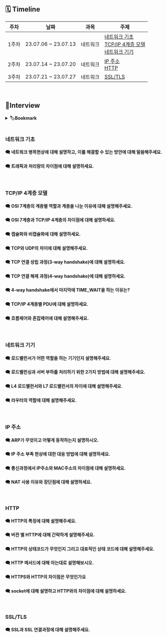## 🗓 Timeline
| 주차 | 날짜 | 과목 | 주제 |
|--|--|--|--|
| 1주차 | 23.07.06 ~ 23.07.13 | 네트워크 | [네트워크 기초](./1.%20네트워크의%20기초)<br>[TCP/IP 4계층 모델](./2.%20TCP_IP%204계층%20모델)<br>[네트워크 기기](./3.%20네트워크%20기기)|
| 2주차 | 23.07.14 ~ 23.07.20 | 네트워크 | [IP 주소](./4.%20IP%20주소)<br>[HTTP](./5.%20HTTP)|
| 3주차 | 23.07.21 ~ 23.07.27 | 네트워크 | [SSL/TLS](./5.%20HTTP)|
<br>
    
## 📝Interview


<details>
<summary><b>🏷Bookmark</b></summary>
<div markdown="1">

- [네트워크 기초](#네트워크-기초)
- [TCP/IP 4계층 모델](#tcpip-4계층-모델)
- [네트워크 기기](#네트워크-기기)
- [IP 주소](#ip-주소)
- [HTTP](#http)
- [SSL/TLS](#ssltls)

</div>
</details>


<br>

### 네트워크 기초

#### 🗨 네트워크 병목현상에 대해 설명하고, 이를 해결할 수 있는 방안에 대해 말씀해주세요.

#### 🗨 트래픽과 처리량의 차이점에 대해 설명하세요.

<br>

### TCP/IP 4계층 모델

#### 🗨 OSI 7계층의 계층별 역할과 계층을 나눈 이유에 대해 설명해주세요.

#### 🗨 OSI 7계층과 TCP/IP 4계층의 차이점에 대해 설명하세요.

#### 🗨 캡슐화와 비캡슐화에 대해 설명하세요.

#### 🗨 TCP와 UDP의 차이에 대해 설명해주세요.

#### 🗨 TCP 연결 성립 과정(3-way handshake)에 대해 설명하세요.

#### 🗨 TCP 연결 해제 과정(4-way handshake)에 대해 설명하세요.

#### 🗨 4-way handshake에서 마지막에 TIME_WAIT을 하는 이유는?

#### 🗨 TCP/IP 4계층별 PDU에 대해 설명하세요.

#### 🗨 흐름제어와 혼잡제어에 대해 설명해주세요.

<br>

### 네트워크 기기

#### 🗨 로드밸런서가 어떤 역할을 하는 기기인지 설명해주세요.

#### 🗨 로드밸런싱과 서버 부하를 처리하기 위한 2가지 방법에 대해 설명해주세요.

#### 🗨 L4 로드밸런서와 L7 로드밸런서의 차이에 대해 설명해주세요.

#### 🗨 라우터의 역할에 대해 설명해주세요.

<br>

### IP 주소

#### 🗨 ARP가 무엇이고 어떻게 동작하는지 설명하시오.

#### 🗨 IP 주소 부족 현상에 대한 대응 방법에 대해 설명하세요.

#### 🗨 통신과정에서 IP주소와 MAC주소의 차이점에 대해 설명하세요.

#### 🗨 NAT 사용 이유와 장단점에 대해 설명하세요.

<br>

### HTTP

#### 🗨 HTTP의 특징에 대해 설명해주세요.

#### 🗨 버전 별 HTTP에 대해 간략하게 설명해주세요.

#### 🗨 HTTP의 상태코드가 무엇인지 그리고 대표적인 상태 코드에 대해 설명해주세요.

#### 🗨 HTTP 메서드에 대해 아는대로 설명해보시오.

#### 🗨 HTTPS와 HTTP의 차이점은 무엇인가요

#### 🗨 socket에 대해 설명하고 HTTP와의 차이점에 대해 설명하세요.

<br>

### SSL/TLS

#### 🗨 SSL과 SSL 연결과정에 대해 설명해주세요.













